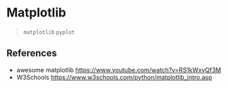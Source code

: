# Matplotlib
> `matplotlib` `pyplot` 

## References
* awesome matplotlib https://www.youtube.com/watch?v=RS1kWxyQf3M
* W3Schools https://www.w3schools.com/python/matplotlib_intro.asp
